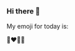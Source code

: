 ### Hi there 👋

My emoji for today is:

<!--START_SECTION:emoji-->
👨‍❤️‍💋‍👨
<!--END_SECTION:emoji-->
